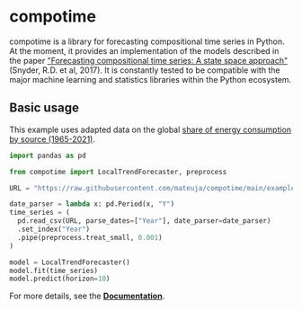 # compotime

compotime is a library for forecasting compositional time series in Python. At the moment, it provides an implementation of the models described in the paper ["Forecasting compositional time series: A state space approach"](https://isidl.com/wp-content/uploads/2017/06/E4001-ISIDL.pdf) (Snyder, R.D. et al, 2017). It is constantly tested to be compatible with the major machine learning and statistics libraries within the Python ecosystem.


## Basic usage

This example uses adapted data on the global [share of energy consumption by source (1965-2021)](https://ourworldindata.org/grapher/share-energy-source-sub).

```python
import pandas as pd

from compotime import LocalTrendForecaster, preprocess

URL = "https://raw.githubusercontent.com/mateuja/compotime/main/examples/data/share_energy_source.csv"

date_parser = lambda x: pd.Period(x, "Y")
time_series = (
  pd.read_csv(URL, parse_dates=["Year"], date_parser=date_parser)
  .set_index("Year")
  .pipe(preprocess.treat_small, 0.001)
)

model = LocalTrendForecaster()
model.fit(time_series)
model.predict(horizon=10)
```

For more details, see the [**Documentation**](https://mateuja.github.io/compotime/).

